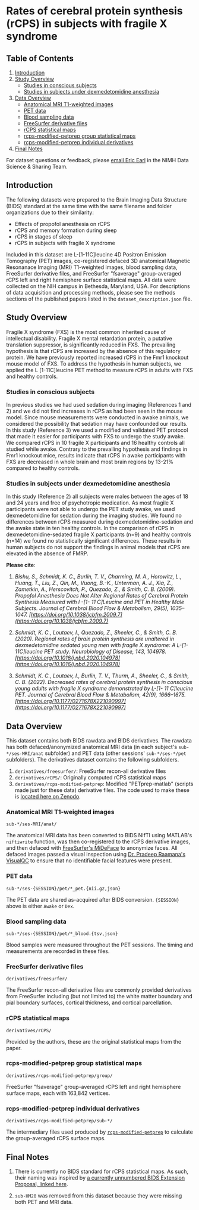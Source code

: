# Rates of cerebral protein synthesis (rCPS) in subjects with fragile X syndrome

## Table of Contents

1. [Introduction](#introduction)
2. [Study Overview](#study-overview)
    - [Studies in conscious subjects](#studies-in-conscious-subjects)
    - [Studies in subjects under dexmedetomidine anesthesia](#studies-in-subjects-under-dexmedetomidine-anesthesia)
3. [Data Overview](#data-overview)
    - [Anatomical MRI T1-weighted images](#anatomical-mri-t1-weighted-images)
    - [PET data](#pet-data)
    - [Blood sampling data](#blood-sampling-data)
    - [FreeSurfer derivative files](#freesurfer-derivative-files)
    - [rCPS statistical maps](#rcps-statistical-maps)
    - [rcps-modified-petprep group statistical maps](#rcps-modified-petprep-group-statistical-maps)
    - [rcps-modified-petprep individual derivatives](#rcps-modified-petprep-individual-derivatives)
4. [Final Notes](#final-notes)

For dataset questions or feedback, please [email Eric Earl](mailto:eric.earl@nih.gov) in the NIMH Data Science & Sharing Team.

## Introduction

The following datasets were prepared to the Brain Imaging Data Structure (BIDS) standard at the same time with the same filename and folder organizations due to their similarity:

- Effects of propofol anesthesia on rCPS
- rCPS and memory formation during sleep
- rCPS in stages of sleep
- rCPS in subjects with fragile X syndrome

Included in this dataset are L-[1-11C]leucine 4D Positron Emission Tomography (PET) images, co-registered defaced 3D anatomical Magnetic Resonanace Imaging (MRI) T1-weighted images, blood sampling data, FreeSurfer derivative files, and FreeSurfer "fsaverage" group-averaged rCPS left and right hemisphere surface statistical maps. All data were collected on the NIH campus in Bethesda, Maryland, USA. For descriptions of data acquisition and processing methods, please see the methods sections of the published papers listed in the `dataset_description.json` file.

## Study Overview

Fragile X syndrome (FXS) is the most common inherited cause of intellectual disability.  Fragile X mental retardation protein, a putative translation suppressor, is significantly reduced in FXS.   The prevailing hypothesis is that rCPS are increased by the absence of this regulatory protein. We have previously reported increased rCPS in the Fmr1 knockout mouse model of FXS.  To address the hypothesis in human subjects, we applied the L [1-11C]leucine PET method to measure rCPS in adults with FXS and healthy controls.

### Studies in conscious subjects

In previous studies we had used sedation during imaging (References 1 and 2) and we did not find increases in rCPS as had been seen in the mouse model.  Since mouse measurements were conducted in awake animals, we considered the possibility that sedation may have confounded our results. In this study (Reference 3) we used a modified and validated PET protocol that made it easier for participants with FXS to undergo the study awake. We compared rCPS in 10 fragile X participants and 16 healthy controls all studied while awake.  Contrary to the prevailing hypothesis and findings in Fmr1 knockout mice, results indicate that rCPS in awake participants with FXS are decreased in whole brain and most brain regions by 13-21% compared to healthy controls.

### Studies in subjects under dexmedetomidine anesthesia

In this study (Reference 2) all subjects were males between the ages of 18 and 24 years and free of psychotropic medication.  As most fragile X participants were not able to undergo the PET study awake, we used dexmedetomidine for sedation during the imaging studies.  We found no differences between rCPS measured during dexmedetomidine-sedation and the awake state in ten healthy controls.  In the comparison of rCPS in dexmedetomidine-sedated fragile X participants (n=9) and healthy controls (n=14) we found no statistically significant differences.  These results in human subjects do not support the findings in animal models that rCPS are elevated in the absence of FMRP.  

**Please cite**:

1. *Bishu, S., Schmidt, K. C., Burlin, T. V., Charming, M. A., Horowitz, L., Huang, T., Liu, Z., Qin, M., Vuong, B.-K., Unterman, A. J., Xia, Z., Zametkin, A., Herscovitch, P., Quezado, Z., & Smith, C. B. (2009). Propofol Anesthesia Does Not Alter Regional Rates of Cerebral Protein Synthesis Measured with l -[1- 11 C]Leucine and PET in Healthy Male Subjects. Journal of Cerebral Blood Flow & Metabolism, 29(5), 1035–1047. [https://doi.org/10.1038/jcbfm.2009.7](https://doi.org/10.1038/jcbfm.2009.7)*

2. *Schmidt, K. C., Loutaev, I., Quezado, Z., Sheeler, C., & Smith, C. B. (2020). Regional rates of brain protein synthesis are unaltered in dexmedetomidine sedated young men with fragile X syndrome: A L-[1-11C]leucine PET study. Neurobiology of Disease, 143, 104978. [https://doi.org/10.1016/j.nbd.2020.104978](https://doi.org/10.1016/j.nbd.2020.104978)*

3. *Schmidt, K. C., Loutaev, I., Burlin, T. V., Thurm, A., Sheeler, C., & Smith, C. B. (2022). Decreased rates of cerebral protein synthesis in conscious young adults with fragile X syndrome demonstrated by L-[1- 11 C]leucine PET. Journal of Cerebral Blood Flow & Metabolism, 42(9), 1666–1675. [https://doi.org/10.1177/0271678X221090997](https://doi.org/10.1177/0271678X221090997)*

## Data Overview

This dataset contains both BIDS rawdata and BIDS derivatives. The rawdata has both defaced/anonymized anatomical MRI data (in each subject's `sub-*/ses-MRI/anat` subfolder) and PET data (other sessions' `sub-*/ses-*/pet` subfolders). The derivatives dataset contains the following subfolders.

1. `derivatives/freesurfer/`: FreeSurfer recon-all derivative files
2. `derivatives/rCPS/`: Originally computed rCPS statistical maps
3. `derivatives/rcps-modified-petprep`: Modified "PETprep-matlab" (scripts made just for these data) derivative files. The code used to make these is [located here on Zenodo](https://doi.org/10.5281/zenodo.7768340).

### Anatomical MRI T1-weighted images

`sub-*/ses-MRI/anat/`

The anatomical MRI data has been converted to BIDS NIfTI using MATLAB's `niftiwrite` function, was then co-registered to the rCPS derivative images, and then defaced with [FreeSurfer's MiDeFace](https://surfer.nmr.mgh.harvard.edu/fswiki/MiDeFace) to anonymize faces. All defaced images passed a visual inspection using [Dr. Pradeep Raamana's VisualQC](https://github.com/raamana/visualqc) to ensure that no identifiable facial features were present.

### PET data

`sub-*/ses-{SESSION}/pet/*_pet.{nii.gz,json}`

The PET data are shared as-acquired after BIDS conversion. `{SESSION}` above is either `Awake` or `Dex`.

### Blood sampling data

`sub-*/ses-{SESSION}/pet/*_blood.{tsv,json}`

Blood samples were measured throughout the PET sessions. The timing and measurements are recorded in these files.

### FreeSurfer derivative files

`derivatives/freesurfer/`

The FreeSurfer recon-all derivative files are commonly provided derivatives from FreeSurfer including (but not limited to) the white matter boundary and pial boundary surfaces, cortical thickness, and cortical parcellation.

### rCPS statistical maps

`derivatives/rCPS/`

Provided by the authors, these are the original statistical maps from the paper.

### rcps-modified-petprep group statistical maps

`derivatives/rcps-modified-petprep/group/`

FreeSurfer "fsaverage" group-averaged rCPS left and right hemisphere surface maps, each with 163,842 vertices.

### rcps-modified-petprep individual derivatives

`derivatives/rcps-modified-petprep/sub-*/`

The intermediary files used produced by [`rcps-modified-petprep`](https://doi.org/10.5281/zenodo.7768340) to calculate the group-averaged rCPS surface maps.

## Final Notes

1. There is currently no BIDS standard for rCPS statistical maps. As such, their naming was inspired by [a currently unnumbered BIDS Extension Proposal, linked here](https://docs.google.com/document/d/1KHzp-yk8KXvkUIhtN71WU0m4P4kKT9C1yvI-i9_kNeY/edit?usp=sharing).

2. `sub-HM20` was removed from this dataset because they were missing both PET and MRI data.
